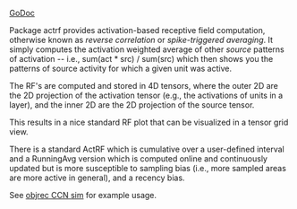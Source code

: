 [GoDoc](https://godoc.org/github.com/emer/emergent/actrf)

Package actrf provides activation-based receptive field computation, otherwise known as *reverse correlation* or *spike-triggered averaging*.  It simply computes the activation weighted average of other *source* patterns of activation -- i.e., sum(act * src) / sum(src) which then shows you the patterns of source activity for which a given unit was active.

The RF's are computed and stored in 4D tensors, where the outer 2D are the 2D projection of the activation tensor (e.g., the activations of units in a layer), and the inner 2D are the 2D projection of the source tensor.

This results in a nice standard RF plot that can be visualized in a tensor grid view.

There is a standard ActRF which is cumulative over a user-defined interval and a RunningAvg version which is computed online and continuously updated but is more susceptible to sampling bias (i.e., more sampled areas are more active in general), and a recency bias.

See [objrec CCN sim](https://github.com/CompCogNeuro/sims/blob/master/ch6/objrec) for example usage.

